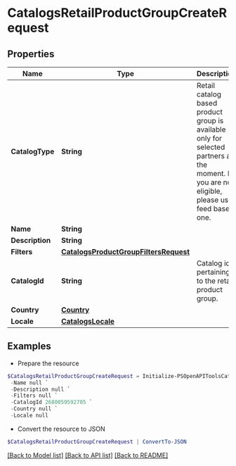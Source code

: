 # CatalogsRetailProductGroupCreateRequest
## Properties

Name | Type | Description | Notes
------------ | ------------- | ------------- | -------------
**CatalogType** | **String** | Retail catalog based product group is available only for selected partners at the moment. If you are not eligible, please use feed based one. | 
**Name** | **String** |  | 
**Description** | **String** |  | [optional] 
**Filters** | [**CatalogsProductGroupFiltersRequest**](CatalogsProductGroupFiltersRequest.md) |  | 
**CatalogId** | **String** | Catalog id pertaining to the retail product group. | 
**Country** | [**Country**](Country.md) |  | 
**Locale** | [**CatalogsLocale**](CatalogsLocale.md) |  | 

## Examples

- Prepare the resource
```powershell
$CatalogsRetailProductGroupCreateRequest = Initialize-PSOpenAPIToolsCatalogsRetailProductGroupCreateRequest  -CatalogType null `
 -Name null `
 -Description null `
 -Filters null `
 -CatalogId 2680059592705 `
 -Country null `
 -Locale null
```

- Convert the resource to JSON
```powershell
$CatalogsRetailProductGroupCreateRequest | ConvertTo-JSON
```

[[Back to Model list]](../README.md#documentation-for-models) [[Back to API list]](../README.md#documentation-for-api-endpoints) [[Back to README]](../README.md)


